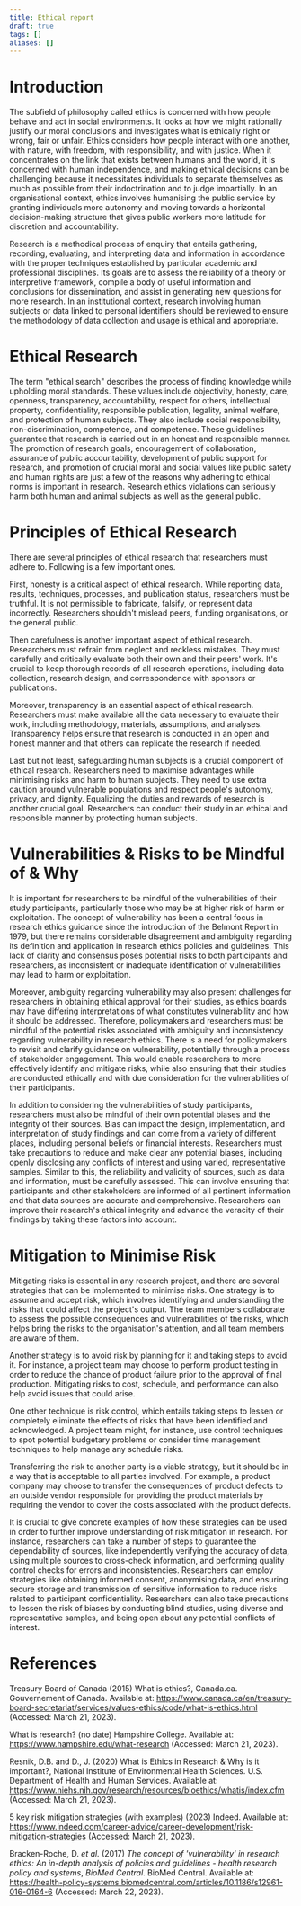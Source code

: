 ```yaml
---
title: Ethical report
draft: true
tags: []
aliases: []
---
```


# Introduction

The subfield of philosophy called ethics is concerned with how people behave and act in social environments. It looks at how we might rationally justify our moral conclusions and investigates what is ethically right or wrong, fair or unfair. Ethics considers how people interact with one another, with nature, with freedom, with responsibility, and with justice.
When it concentrates on the link that exists between humans and the world, it is concerned with human independence, and making ethical decisions can be challenging because it necessitates individuals to separate themselves as much as possible from their indoctrination and to judge impartially.
In an organisational context, ethics involves humanising the public service by granting individuals more autonomy and moving towards a horizontal decision-making structure that gives public workers more latitude for discretion and accountability.

Research is a methodical process of enquiry that entails gathering, recording, evaluating, and interpreting data and information in accordance with the proper techniques established by particular academic and professional disciplines.
Its goals are to assess the reliability of a theory or interpretive framework, compile a body of useful information and conclusions for dissemination, and assist in generating new questions for more research.
In an institutional context, research involving human subjects or data linked to personal identifiers should be reviewed to ensure the methodology of data collection and usage is ethical and appropriate.

# Ethical Research

The term "ethical search" describes the process of finding knowledge while upholding moral standards. These values include objectivity, honesty, care, openness, transparency, accountability, respect for others, intellectual property, confidentiality, responsible publication, legality, animal welfare, and protection of human subjects. They also include social responsibility, non-discrimination, competence, and competence. These guidelines guarantee that research is carried out in an honest and responsible manner. The promotion of research goals, encouragement of collaboration, assurance of public accountability, development of public support for research, and promotion of crucial moral and social values like public safety and human rights are just a few of the reasons why adhering to ethical norms is important in research. Research ethics violations can seriously harm both human and animal subjects as well as the general public.

# Principles of Ethical Research

There are several principles of ethical research that researchers must adhere to. Following is a few important ones.

First, honesty is a critical aspect of ethical research. While reporting data, results, techniques, processes, and publication status, researchers must be truthful. It is not permissible to fabricate, falsify, or represent data incorrectly. Researchers shouldn't mislead peers, funding organisations, or the general public.

Then carefulness is another important aspect of ethical research. Researchers must refrain from neglect and reckless mistakes. They must carefully and critically evaluate both their own and their peers' work. It's crucial to keep thorough records of all research operations, including data collection, research design, and correspondence with sponsors or publications.

Moreover, transparency is an essential aspect of ethical research. Researchers must make available all the data necessary to evaluate their work, including methodology, materials, assumptions, and analyses. Transparency helps ensure that research is conducted in an open and honest manner and that others can replicate the research if needed.

Last but not least, safeguarding human subjects is a crucial component of ethical research. Researchers need to maximise advantages while minimising risks and harm to human subjects. They need to use extra caution around vulnerable populations and respect people's autonomy, privacy, and dignity. Equalizing the duties and rewards of research is another crucial goal. Researchers can conduct their study in an ethical and responsible manner by protecting human subjects.

# Vulnerabilities & Risks to be Mindful of & Why

It is important for researchers to be mindful of the vulnerabilities of their study participants, particularly those who may be at higher risk of harm or exploitation. The concept of vulnerability has been a central focus in research ethics guidance since the introduction of the Belmont Report in 1979, but there remains considerable disagreement and ambiguity regarding its definition and application in research ethics policies and guidelines. This lack of clarity and consensus poses potential risks to both participants and researchers, as inconsistent or inadequate identification of vulnerabilities may lead to harm or exploitation.

Moreover, ambiguity regarding vulnerability may also present challenges for researchers in obtaining ethical approval for their studies, as ethics boards may have differing interpretations of what constitutes vulnerability and how it should be addressed. Therefore, policymakers and researchers must be mindful of the potential risks associated with ambiguity and inconsistency regarding vulnerability in research ethics. There is a need for policymakers to revisit and clarify guidance on vulnerability, potentially through a process of stakeholder engagement. This would enable researchers to more effectively identify and mitigate risks, while also ensuring that their studies are conducted ethically and with due consideration for the vulnerabilities of their participants.

In addition to considering the vulnerabilities of study participants, researchers must also be mindful of their own potential biases and the integrity of their sources.
Bias can impact the design, implementation, and interpretation of study findings and can come from a variety of different places, including personal beliefs or financial interests.
Researchers must take precautions to reduce and make clear any potential biases, including openly disclosing any conflicts of interest and using varied, representative samples. Similar to this, the reliability and validity of sources, such as data and information, must be carefully assessed.
This can involve ensuring that participants and other stakeholders are informed of all pertinent information and that data sources are accurate and comprehensive. Researchers can improve their research's ethical integrity and advance the veracity of their findings by taking these factors into account.

# Mitigation to Minimise Risk

Mitigating risks is essential in any research project, and there are several strategies that can be implemented to minimise risks. One strategy is to assume and accept risk, which involves identifying and understanding the risks that could affect the project's output. The team members collaborate to assess the possible consequences and vulnerabilities of the risks, which helps bring the risks to the organisation's attention, and all team members are aware of them.

Another strategy is to avoid risk by planning for it and taking steps to avoid it. For instance, a project team may choose to perform product testing in order to reduce the chance of product failure prior to the approval of final production. Mitigating risks to cost, schedule, and performance can also help avoid issues that could arise.

One other technique is risk control, which entails taking steps to lessen or completely eliminate the effects of risks that have been identified and acknowledged. A project team might, for instance, use control techniques to spot potential budgetary problems or consider time management techniques to help manage any schedule risks.

Transferring the risk to another party is a viable strategy, but it should be in a way that is acceptable to all parties involved. For example, a product company may choose to transfer the consequences of product defects to an outside vendor responsible for providing the product materials by requiring the vendor to cover the costs associated with the product defects.

It is crucial to give concrete examples of how these strategies can be used in order to further improve understanding of risk mitigation in research. For instance, researchers can take a number of steps to guarantee the dependability of sources, like independently verifying the accuracy of data, using multiple sources to cross-check information, and performing quality control checks for errors and inconsistencies. Researchers can employ strategies like obtaining informed consent, anonymising data, and ensuring secure storage and transmission of sensitive information to reduce risks related to participant confidentiality. Researchers can also take precautions to lessen the risk of biases by conducting blind studies, using diverse and representative samples, and being open about any potential conflicts of interest.

# References

Treasury Board of Canada (2015) What is ethics?, Canada.ca. Gouvernement of Canada. Available at: https://www.canada.ca/en/treasury-board-secretariat/services/values-ethics/code/what-is-ethics.html (Accessed: March 21, 2023). 

What is research? (no date) Hampshire College. Available at: https://www.hampshire.edu/what-research (Accessed: March 21, 2023). 

Resnik, D.B. and D., J. (2020) What is Ethics in Research & Why is it important?, National Institute of Environmental Health Sciences. U.S. Department of Health and Human Services. Available at: https://www.niehs.nih.gov/research/resources/bioethics/whatis/index.cfm (Accessed: March 21, 2023).

5 key risk mitigation strategies (with examples) (2023) Indeed. Available at: https://www.indeed.com/career-advice/career-development/risk-mitigation-strategies (Accessed: March 21, 2023). 

Bracken-Roche, D. _et al._ (2017) _The concept of 'vulnerability' in research ethics: An in-depth analysis of policies and guidelines - health research policy and systems_, _BioMed Central_. BioMed Central. Available at: https://health-policy-systems.biomedcentral.com/articles/10.1186/s12961-016-0164-6 (Accessed: March 22, 2023).